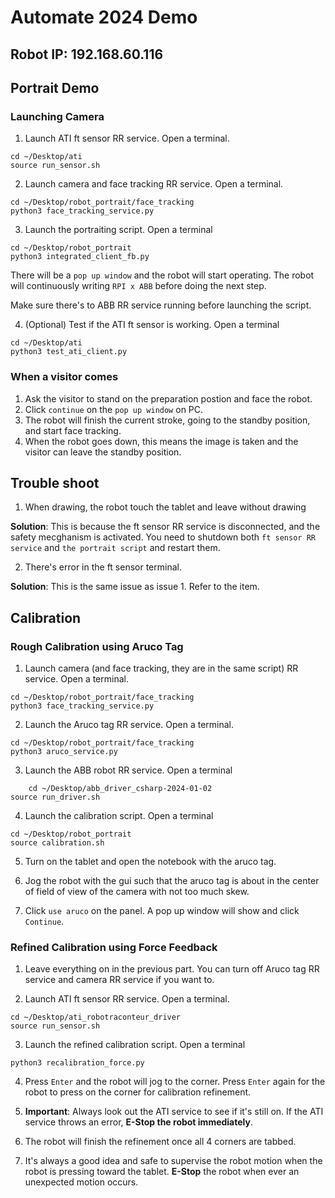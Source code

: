 # Automate 2024 Demo

## Robot IP: 192.168.60.116
## Portrait Demo

### Launching Camera
1. Launch ATI ft sensor RR service. Open a terminal.
```
cd ~/Desktop/ati
source run_sensor.sh
```

2. Launch camera and face tracking RR service. Open a terminal.
```
cd ~/Desktop/robot_portrait/face_tracking
python3 face_tracking_service.py
```

3. Launch the portraiting script. Open a terminal
```
cd ~/Desktop/robot_portrait
python3 integrated_client_fb.py
```

There will be a ``pop up window`` and the robot will start operating. The robot will continuously writing ``RPI x ABB`` before doing the next step.

Make sure there's to ABB RR service running before launching the script.

4. (Optional) Test if the ATI ft sensor is working. Open a terminal
```
cd ~/Desktop/ati
python3 test_ati_client.py
```

### When a visitor comes
1. Ask the visitor to stand on the preparation postion and face the robot. 
2. Click ``continue`` on the ``pop up window`` on PC. 
3. The robot will finish the current stroke, going to the standby position, and start face tracking.
4. When the robot goes down, this means the image is taken and the visitor can leave the standby position.

## Trouble shoot

1. When drawing, the robot touch the tablet and leave without drawing

**Solution**: This is because the ft sensor RR service is disconnected, and the safety mecghanism is activated. You need to shutdown both ``ft sensor RR service`` and ``the portrait script`` and restart them.

2. There's error in the ft sensor terminal.

**Solution**: This is the same issue as issue 1. Refer to the item.

## Calibration

### Rough Calibration using Aruco Tag
1. Launch camera (and face tracking, they are in the same script) RR service. Open a terminal.
```
cd ~/Desktop/robot_portrait/face_tracking
python3 face_tracking_service.py
```

2. Launch the Aruco tag RR service. Open a terminal.
```
cd ~/Desktop/robot_portrait/face_tracking
python3 aruco_service.py
```

3. Launch the ABB robot RR service. Open a terminal
```
    cd ~/Desktop/abb_driver_csharp-2024-01-02
source run_driver.sh
```

4. Launch the calibration script. Open a terminal
```
cd ~/Desktop/robot_portrait
source calibration.sh
```

5. Turn on the tablet and open the notebook with the aruco tag.

6. Jog the robot with the gui such that the aruco tag is about in the center of field of view of the camera with not too much skew.

7. Click ``use aruco`` on the panel. A pop up window will show and click ``Continue``.

### Refined Calibration using Force Feedback

1. Leave everything on in the previous part. You can turn off Aruco tag RR service and camera RR service if you want to.

2. Launch ATI ft sensor RR service. Open a terminal.
```
cd ~/Desktop/ati_robotraconteur_driver
source run_sensor.sh
```

3. Launch the refined calibration script. Open a terminal
```
python3 recalibration_force.py
```

4. Press ``Enter`` and the robot will jog to the corner. Press ``Enter`` again for the robot to press on the corner for calibration refinement.

5. **Important**: Always look out the ATI service to see if it's still on. If the ATI service throws an error, **E-Stop the robot immediately**.

6. The robot will finish the refinement once all 4 corners are tabbed.

7. It's always a good idea and safe to supervise the robot motion when the robot is pressing toward the tablet. **E-Stop** the robot when ever an unexpected motion occurs.